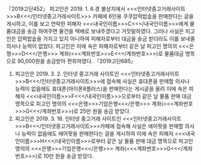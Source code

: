 『2019고단452』
피고인은 2019. 1. 6.경 불상지에서 <<<인터넷중고거래사이트>>>B<<</인터넷중고거래사이트>>> 카페에 6인용 쿠쿠압력밥솥을 판매한다는 글을 게시하고, 이를 보고 연락한 피해자 <<<내국인이름>>>C<<</내국인이름>>>에게 물품대금을 송금 하여주면 물건을 택배로 보내주겠다고 거짓말하였다.
그러나 사실은 피고인은 압력밥솥을 가지고 있지 아니하여 피해자로부터 대금을 송금 받더라도 이를 보내줄 의사나 능력이 없었다.
피고인은 이에 속은 피해자로부터 같은 날 피고인 명의의 <<<은행>>>D<<</은행>>> 계좌(<<<계좌번호>>>E<<</계좌번호>>>)로 물품대금 명목으로 90,000원을 송금받아 편취하였다.
『2019고단685』
1. 피고인은 2019. 3. 2. 인터넷 중고거래 사이트인 <<<인터넷중고거래사이트>>>B<<</인터넷중고거래사이트>>>에 접속해 사실은 휴대폰을 판매할 의사나 능력이 없음에도 휴대폰(아이폰8플러스)을 판매한다는 게시글을 올려 이에 속은 피해자 <<<내국인이름>>>F<<</내국인이름>>>으로부터 같은 날 물품 판매 대금 명목으로 피고인 명의의 <<<은행>>>기업은행<<</은행>>> 계좌(<<<계좌번호>>>G<<</계좌번호>>>)로 25만 원을 송금 받았다.
2. 피고인은 2019. 3. 18. 인터넷 중고거래 사이트인 <<<인터넷중고거래사이트>>>B<<</인터넷중고거래사이트>>>카페에 접속해 사실은 에어팟을 판매할 의사나 능력이 없음에도 에어팟을 판매한다는 글을 게시하여 이에 속은 피해자 <<<내국인이름>>>H<<</내국인이름>>>로부터 같은 날 물품 판매 대금 명목으로 피고인 명의의 <<<은행>>>기업은행<<</은행>>> 계좌(<<<계좌번호>>>G<<</계좌번호>>>)로 10만 원을 송금 받았다.